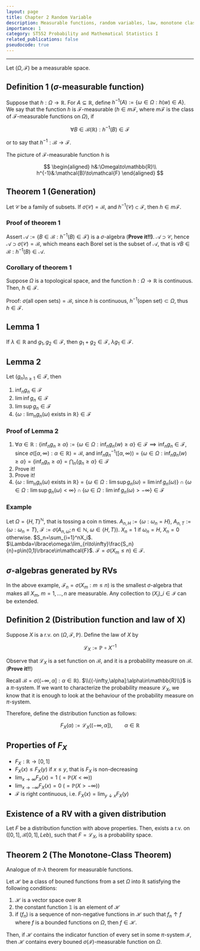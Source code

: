 ```yaml
---
layout: page
title: Chapter 2 Random Variable
description: Measurable functions, random variables, law, monotone class theorem.
importance: 1
category: ST552 Probability and Mathematical Statistics I
related_publications: false
pseudocode: true
---
```


******

Let $(\Omega,\mathcal{F})$ be a measurable space.

## Definition 1 ($\sigma$-measurable function)

Suppose that $h:\Omega\to\mathbb{R}$. For $A\subseteq\mathbb{R}$, define $h^{-1}(A):=\lbrace \omega\in\Omega:h(w)\in A\rbrace$. We say that the function $h$ is $\mathcal{F}$-measurable ($h\in m\mathcal{F}$, where $m\mathcal{F}$ is the class of $\mathcal{F}$-measurable functions on $\Omega$), if

$$
\forall B\in\mathcal{B}(\mathbb{R}):h^{-1}(B)\in\mathcal{F}
$$

or to say that $h^{-1}:\mathcal{B}\to\mathcal{F}$.

The picture of $\mathcal{F}$-measurable function $h$ is

$$
\begin{aligned}
h&:\Omega\to\mathbb{R}\\
h^{-1}&:\mathcal{B}\to\mathcal{F}
\end{aligned}
$$

## Theorem 1 (Generation)

Let $\mathcal{C}$ be a family of subsets. If $\sigma(\mathcal{C})=\mathcal{B}$, and $h^{-1}(\mathcal{C})\subset\mathcal{F}$, then $h\in m\mathcal{F}$.

### Proof of theorem 1

Assert $\mathcal{A}:=\lbrace B\in\mathcal{B}: h^{-1}(B)\in\mathcal{F} \rbrace$ is a $\sigma$-algebra (**Prove it!!)**. $\mathcal{A}\supset\mathcal{C}$, hence $\mathcal{A}\supset\sigma(\mathcal{C})=\mathcal{B}$, which means each Borel set is the subset of $\mathcal{A}$, that is $\forall B\in\mathcal{B}: h^{-1}(B)\in\mathcal{A}$.

### Corollary of theorem 1

Suppose $\Omega$ is a topological space, and the function $h:\Omega\to\mathbb{R}$ is continuous. Then, $h\in\mathcal{F}$. 

Proof: $\sigma(\text{all open sets})=\mathcal{B}$, since $h$ is continuous, $h^{-1}(\text{open set})\subset\Omega$, thus $h\in\mathcal{F}$.

## Lemma 1

If $\lambda\in\mathbb{R}$ and $g_1,g_2\in\mathcal{F}$, then $g_1+g_2\in\mathcal{F}$, $\lambda g_1\in\mathcal{F}$.

## Lemma 2

Let $(g_n)_{n\geq1}\in\mathcal{F}$, then 

1. $\inf_ng_n\in\mathcal{F}$
2. $\lim\inf g_n\in\mathcal{F}$
3. $\lim\sup g_n\in\mathcal{F}$
4. $\lbrace \omega:\lim_ng_n(\omega)\text{ exists in }\mathbb{R} \rbrace\in\mathcal{F}$

### Proof of Lemma 2

1. $\forall\alpha\in\mathbb{R}:\lbrace\inf_ng_n\geq\alpha\rbrace:=\lbrace\omega\in\Omega:\inf_ng_n(w)\geq\alpha\rbrace\in\mathcal{F}\implies\inf_ng_n\in\mathcal{F}$, since $\sigma([\alpha,\infty):\alpha\in\mathbb{R})=\mathcal{B}$, and $\inf_n g_n^{-1}([\alpha,\infty))=\lbrace\omega\in\Omega:\inf_ng_n(w)\geq\alpha\rbrace=\lbrace\inf_ng_n\geq\alpha\rbrace=\bigcap_n\lbrace g_n\geq\alpha\rbrace\in\mathcal{F}$
2. Prove it!
3. Prove it!
4. $\lbrace\omega:\lim_ng_n(\omega)\text{ exists in }\mathbb{R}\rbrace=\lbrace\omega\in\Omega:\lim\sup g_n(\omega)=\lim\inf g_n(\omega)\rbrace\cap\lbrace\omega\in\Omega:\lim\sup g_n(\omega)<\infty\rbrace\cap\lbrace\omega\in\Omega:\lim\inf g_n(\omega)>-\infty\rbrace\in\mathcal{F}$

### Example

Let $\Omega=\lbrace H,T\rbrace^{\mathbb{N}}$, that is tossing a coin n times. $A_{n,H}:=\lbrace\omega:\omega_n=H\rbrace$, $A_{n,T}:=\lbrace\omega:\omega_n=T\rbrace$, $\mathcal{F}:=\sigma(A_{n,\omega};n\in\mathbb{N}$, $\omega\in\lbrace H,T\rbrace)$. $X_n=1$ if $\omega_n=H$, $X_n=0$ otherwise. $S_n=\sum_{i=1}^nX_i$. $\Lambda=\lbrace\omega:\lim_{n\to\infty}\frac{S_n}{n}=p\in(0,1)\rbrace\in\mathcal{F}$. $\mathcal{F}=\sigma(X_m\leq n)\in\mathcal{F}$.

## $\sigma$-algebras generated by RVs

In the above example, $\mathcal{F}_n=\sigma(X_m:m\leq n)$ is the smallest $\sigma$-algebra that makes all $X_m$, $m=1,\dots,n$ are measurable. Any collection to $(X_i)\_{i\in\mathcal{I}}$ can be extended.

## Definition 2 (Distribution function and law of X)

Suppose $X$ is a r.v. on $(\Omega, \mathcal{F}, \mathbb{P})$. Define the law of $X$ by

$$
\mathcal{L}_X:=\mathbb{P}\circ X^{-1}
$$

Observe that $\mathcal{L}_X$ is a set function on $\mathcal{B}$, and it is a probability measure on $\mathcal{B}$. (**Prove it!!**)

Recall $\mathcal{B}=\sigma((-\infty,\alpha]:\alpha\in\mathbb{R})$. $\\{(-\infty,\alpha]:\alpha\in\mathbb{R}\\}$ is a $\pi$-system. If we want to characterize the probability measure $\mathcal{L}_X$, we know that it is enough to look at the behaviour of the probability measure on $\pi$-system.

Therefore, define the distribution function as follows:

$$
F_X(\alpha):=\mathcal{L}_X((-\infty,\alpha]),\qquad\alpha\in\mathbb{R}
$$

## Properties of $F_X$

- $F_X:\mathbb{R}\to[0,1]$
- $F_X(x)\leq F_X(y)$ if $x\leq y$, that is $F_X$ is non-decreasing
- $\lim_{x\to\infty}F_X(x)=1$   ($=\mathbb{P}(X<\infty)$)
- $\lim_{x\to-\infty}F_X(x)=0$   ($=\mathbb{P}(X>-\infty)$)
- $\mathcal{F}$ is right continuous, i.e. $F_X(x)=\lim_{y\downarrow x}F_X(y)$

## Existence of a RV with a given distribution

Let $F$ be a distribution function with above properties. Then, exists a r.v. on $([0,1],\mathcal{B}[0,1],Leb)$, such that $F=\mathcal{L}_X$, is a probability space.

## Theorem 2 (The Monotone-Class Theorem)

Analogue of $\pi$-$\lambda$ theorem for measurable functions.

Let $\mathcal{H}$ be a class of bouned functions from a set $\Omega$ into $\mathbb{R}$ satisfying the following conditions:

1. $\mathcal{H}$ is a vector space over $\mathbb{R}$
2. the constant function $\mathbb{1}$ is an element of $\mathcal{H}$
3. if $(f_n)$ is a sequence of non-negative functions in $\mathcal{H}$ such that $f_n\uparrow f$ where $f$ is a bounded functions on $\Omega$, then $f\in\mathcal{H}$.

Then, if $\mathcal{H}$ contains the indicator function of every set in some $\pi$-system $\mathcal{I}$, then $\mathcal{H}$ contains every bouned $\sigma(\mathcal{I})$-measurable function on $\Omega$.
